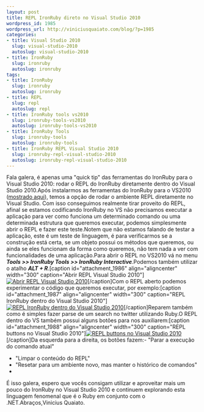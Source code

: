 ```yaml
--- 
layout: post
title: REPL IronRuby direto no Visual Studio 2010
wordpress_id: 1985
wordpress_url: http://viniciusquaiato.com/blog/?p=1985
categories: 
- title: Visual Studio 2010
  slug: visual-studio-2010
  autoslug: visual-studio-2010
- title: IronRuby
  slug: ironruby
  autoslug: ironruby
tags: 
- title: IronRuby
  slug: ironruby
  autoslug: ironruby
- title: REPL
  slug: repl
  autoslug: repl
- title: IronRuby tools vs2010
  slug: ironruby-tools-vs2010
  autoslug: ironruby-tools-vs2010
- title: IronRuby Tools
  slug: ironruby-tools
  autoslug: ironruby-tools
- title: IronRuby REPL Visual Studio 2010
  slug: ironruby-repl-visual-studio-2010
  autoslug: ironruby-repl-visual-studio-2010
---
```

Fala galera, é apenas uma "quick tip" das ferramentas do IronRuby para o Visual Studio 2010: rodar o REPL do IronRuby diretamente dentro do Visual Studio 2010.Após instalarmos as ferramentas do IronRuby para o VS2010 ([mostrado aqui](http://viniciusquaiato.com/blog/ironruby-tools-for-visual-studio-2010/)), temos a opção de rodar o ambiente REPL diretamente no Visual Studio. Com isso conseguimos realmente tirar proveito do REPL, afinal se estamos codificando IronRuby no VS não precisamos executar a aplicação para ver como funciona um determinado comando ou uma determinada estrutura que queremos executar, podemos simplesmente abrir o REPL e fazer este teste.Notem que não estamos falando de testar a aplicação, este é um teste de linguagem, é para verificarmos se a construção está certa, se um objeto possui os métodos que queremos, ou ainda se eles funcionam da forma como queremos, não tem nada a ver com funcionalidades de uma aplicação.Para abrir o REPL no VS2010 vá no menu **_Tools >> IronRuby Tools >> IronRuby Interactive_**.Podemos também utilizar o atalho **_ALT + R_**.[caption id="attachment_1986" align="aligncenter" width="300" caption="Abrir REPL Visual Studio 2010"][![Abrir REPL Visual Studio 2010](http://viniciusquaiato.com/blog/wp-content/uploads/2010/10/Abrir-REPL-Visual-Studio-2010-300x149.png "Abrir REPL Visual Studio 2010")](http://viniciusquaiato.com/blog/wp-content/uploads/2010/10/Abrir-REPL-Visual-Studio-2010.png)[/caption]Com o REPL aberto podemos experimentar o código que queremos executar, por exemplo:[caption id="attachment_1987" align="aligncenter" width="300" caption="REPL IronRuby dentro do Visual Studio 2010"][![REPL IronRuby dentro do Visual Studio 2010](http://viniciusquaiato.com/blog/wp-content/uploads/2010/10/REPL-IronRuby-dentro-do-Visual-Studio-2010-300x203.png "REPL IronRuby dentro do Visual Studio 2010")](http://viniciusquaiato.com/blog/wp-content/uploads/2010/10/REPL-IronRuby-dentro-do-Visual-Studio-2010.png)[/caption]Reparem também como é simples fazer parse de um search no twitter utilizando Ruby.O REPL dentro do VS também possui alguns botões para nos auxiliarem:[caption id="attachment_1988" align="aligncenter" width="300" caption="REPL buttons no Visual Studio 2010"][![REPL buttons no Visual Studio 2010](http://viniciusquaiato.com/blog/wp-content/uploads/2010/10/REPL-buttons-300x68.png "REPL buttons no Visual Studio 2010")](http://viniciusquaiato.com/blog/wp-content/uploads/2010/10/REPL-buttons.png)[/caption]Da esquerda para a direita, os botões fazem:- "Parar a execução do comando atual"
- "Limpar o conteúdo do REPL"
- "Resetar para um ambiente novo, mas manter o histórico de comandos"
- 
É isso galera, espero que vocês consigam utilizar e aproveitar mais um pouco do IronRuby no Visual Studio 2010 e continuem explorando esta linguagem fenomenal que é o Ruby em conjunto com o .NET.Abraços,Vinicius Quaiato.
